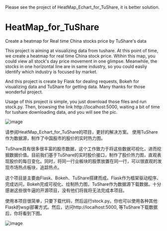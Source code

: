 Please see the project of HeatMap_Echart_for_TuShare, it is better solution.
# HeatMap_for_TuShare
Create a heatmap for Real time China stocks price by TuShare's data

This project is aiming at visualizing data from tushare. At this point of time, we create a heatmap for real time China stock price. Wtihin this map, you could view all stock's day price movement in one glimpse. Meanwhile, the stocks in one horizontal line are in same industry, so you could easliy identify which industry is focused by market.

And this project is create by Flask for dealing requests, Bokeh for visualizing data and TuShare for getting data. Many thanks for those wonderful project. 

Usage of this project is simple, you just download those files and run stock.py. Then, browsing the link http://localhost:5000, waiting a bit of time for tushare downloading data, and you will see the pic.

![image](https://raw.githubusercontent.com/FrankBGao/HeatMap_for_Tushare/master/pic/2017-07-31_12_47_18.780000.png)



请参阅HeatMap_Echart_for_TuShare的项目，更好的解决方案。
使用TuShare作为数据源，制作了中国股市的股价的实时热力图。

TuShare具有很多很丰富的股市数据，这个工作致力于将这些数据可视化，进而挖掘数据价值。目前我们基于TuShare的实时股价接口，制作了股价热力图，直观表现股价的每日变化。同时，将同一行业板块的股票放置在同一行，可以很直观的发现市场热点板块，追踪热点。

这个项目是主要由Flask、Bokeh、TuShare搭建而成。Flask作为框架驱动程序、完成访问，Bokeh完成可视化、绘制热力图，TuShare作为数据源下载数据。十分感谢这些很牛逼的开源项目，没有他们将我将无法完成本项目。

使用本项目很简单，只要下载代码，然后运行stock.py。你也可以使用各种其他Flask的wsgi部署方式。然后，访问http://localhost:5000, 等TuShare下载数据后，你将看到下图。

![image](https://raw.githubusercontent.com/FrankBGao/HeatMap_for_Tushare/master/pic/2017-07-31_12_47_18.780000.png)


